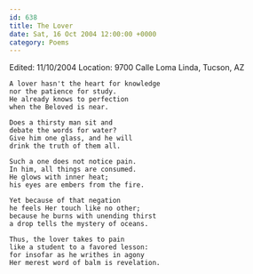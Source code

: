 ```yaml
---
id: 638
title: The Lover
date: Sat, 16 Oct 2004 12:00:00 +0000
category: Poems
---
```


Edited: 11/10/2004
Location: 9700 Calle Loma Linda, Tucson, AZ

    A lover hasn't the heart for knowledge  
    nor the patience for study.  
    He already knows to perfection  
    when the Beloved is near.

    Does a thirsty man sit and  
    debate the words for water?  
    Give him one glass, and he will  
    drink the truth of them all.

    Such a one does not notice pain.  
    In him, all things are consumed.  
    He glows with inner heat;  
    his eyes are embers from the fire.

    Yet because of that negation  
    he feels Her touch like no other;  
    because he burns with unending thirst  
    a drop tells the mystery of oceans.

    Thus, the lover takes to pain  
    like a student to a favored lesson:  
    for insofar as he writhes in agony  
    Her merest word of balm is revelation.


